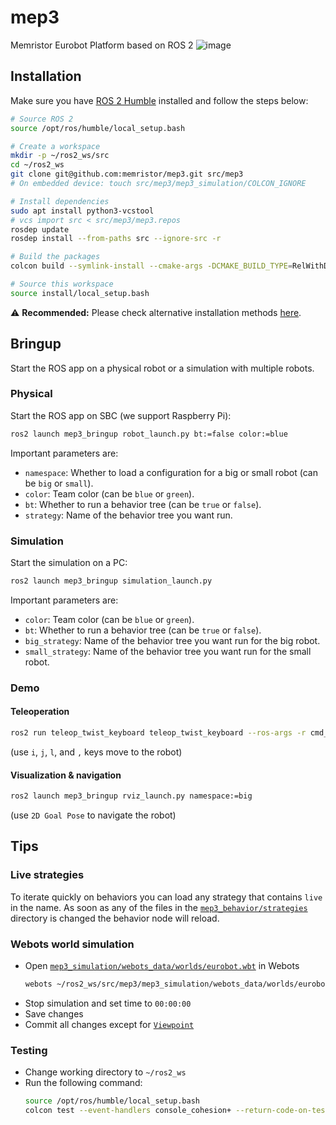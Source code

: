 # mep3
Memristor Eurobot Platform based on ROS 2
![image](https://user-images.githubusercontent.com/13640533/156475608-3f8c7692-c462-4a7d-8078-786c2713d709.png)

## Installation

Make sure you have [ROS 2 Humble](https://docs.ros.org/en/humble/Installation/Ubuntu-Install-Debians.html) installed and follow the steps below:

```sh
# Source ROS 2
source /opt/ros/humble/local_setup.bash

# Create a workspace
mkdir -p ~/ros2_ws/src
cd ~/ros2_ws
git clone git@github.com:memristor/mep3.git src/mep3
# On embedded device: touch src/mep3/mep3_simulation/COLCON_IGNORE

# Install dependencies
sudo apt install python3-vcstool
# vcs import src < src/mep3/mep3.repos
rosdep update
rosdep install --from-paths src --ignore-src -r

# Build the packages
colcon build --symlink-install --cmake-args -DCMAKE_BUILD_TYPE=RelWithDebInfo

# Source this workspace
source install/local_setup.bash
```

⚠️ **Recommended:**
Please check alternative installation methods [here](./docker).

## Bringup

Start the ROS app on a physical robot or a simulation with multiple robots.

### Physical

Start the ROS app on SBC (we support Raspberry Pi):
```sh
ros2 launch mep3_bringup robot_launch.py bt:=false color:=blue
```

Important parameters are:
- `namespace`: Whether to load a configuration for a big or small robot (can be `big` or `small`).
- `color`: Team color (can be `blue` or `green`).
- `bt`: Whether to run a behavior tree (can be `true` or `false`).
- `strategy`: Name of the behavior tree you want run.

### Simulation

Start the simulation on a PC:
```sh
ros2 launch mep3_bringup simulation_launch.py
```

Important parameters are:
- `color`: Team color (can be `blue` or `green`).
- `bt`: Whether to run a behavior tree (can be `true` or `false`).
- `big_strategy`: Name of the behavior tree you want run for the big robot.
- `small_strategy`: Name of the behavior tree you want run for the small robot.

### Demo

#### Teleoperation
```sh
ros2 run teleop_twist_keyboard teleop_twist_keyboard --ros-args -r cmd_vel:=big/cmd_vel
```
(use `i`, `j`, `l`, and `,` keys move to the robot)

#### Visualization & navigation
```sh
ros2 launch mep3_bringup rviz_launch.py namespace:=big
```
(use `2D Goal Pose` to navigate the robot)

## Tips

### Live strategies

To iterate quickly on behaviors you can load any strategy that contains `live` in the name.
As soon as any of the files in the [`mep3_behavior/strategies`](mep3_behavior/strategies) directory is changed the behavior node will reload.

### Webots world simulation

- Open [`mep3_simulation/webots_data/worlds/eurobot.wbt`](./mep3_simulation/webots_data/worlds/eurobot.wbt) in Webots
  ```sh
  webots ~/ros2_ws/src/mep3/mep3_simulation/webots_data/worlds/eurobot.wbt
  ```
- Stop simulation and set time to `00:00:00`
- Save changes
- Commit all changes except for [`Viewpoint`](./mep3_simulation/webots_data/worlds/eurobot.wbt#L5-L7)

### Testing

- Change working directory to `~/ros2_ws`
- Run the following command:
  ```sh
  source /opt/ros/humble/local_setup.bash
  colcon test --event-handlers console_cohesion+ --return-code-on-test-failure
  ```
